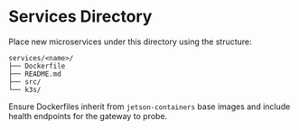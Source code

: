 # Services Directory

Place new microservices under this directory using the structure:

```
services/<name>/
├── Dockerfile
├── README.md
├── src/
└── k3s/
```

Ensure Dockerfiles inherit from `jetson-containers` base images and include health endpoints for the gateway to probe.
